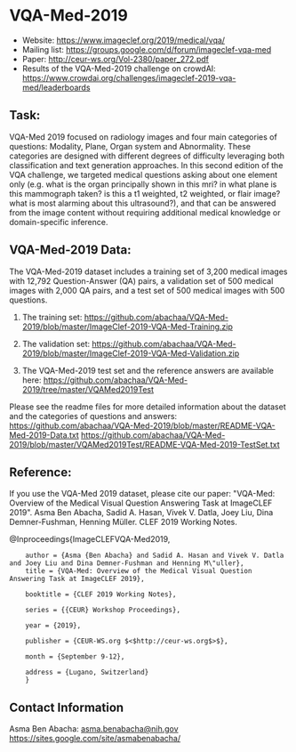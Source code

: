 # VQA-Med-2019

- Website: https://www.imageclef.org/2019/medical/vqa/
- Mailing list: https://groups.google.com/d/forum/imageclef-vqa-med 
- Paper: http://ceur-ws.org/Vol-2380/paper_272.pdf
- Results of the VQA-Med-2019 challenge on crowdAI: https://www.crowdai.org/challenges/imageclef-2019-vqa-med/leaderboards 

Task:
-------------------
VQA-Med 2019 focused on radiology images and four main categories of questions: Modality, Plane, Organ system and Abnormality. These categories are designed with different degrees of difficulty leveraging both classification and text generation approaches. In this second edition of the VQA challenge, we targeted medical questions asking about one element only (e.g. what is the organ principally shown in this mri? in what plane is this mammograph taken? is this a t1 weighted, t2 weighted, or flair image? what is most alarming about this ultrasound?), and that can be answered from the image content without requiring additional medical knowledge or domain-specific inference.  

VQA-Med-2019 Data:
-------------------
The VQA-Med-2019 dataset includes a training set of 3,200 medical images with 12,792 Question-Answer (QA) pairs, a validation set of 500 medical images with 2,000 QA pairs, and a test set of 500 medical images with 500 questions. 

1) The training set: https://github.com/abachaa/VQA-Med-2019/blob/master/ImageClef-2019-VQA-Med-Training.zip  

2) The validation set: https://github.com/abachaa/VQA-Med-2019/blob/master/ImageClef-2019-VQA-Med-Validation.zip

3) The VQA-Med-2019 test set and the reference answers are available here: https://github.com/abachaa/VQA-Med-2019/tree/master/VQAMed2019Test  

Please see the readme files for more detailed information about the dataset and the categories of questions and answers:
https://github.com/abachaa/VQA-Med-2019/blob/master/README-VQA-Med-2019-Data.txt
https://github.com/abachaa/VQA-Med-2019/blob/master/VQAMed2019Test/README-VQA-Med-2019-TestSet.txt

Reference: 
-------------------

If you use the VQA-Med 2019 dataset, please cite our paper:
"VQA-Med: Overview of the Medical Visual Question Answering Task at ImageCLEF 2019". Asma Ben Abacha, Sadid A. Hasan, Vivek V. Datla, Joey Liu, Dina Demner-Fushman, Henning Müller. CLEF 2019 Working Notes.  

@Inproceedings{ImageCLEFVQA-Med2019,

        author = {Asma {Ben Abacha} and Sadid A. Hasan and Vivek V. Datla and Joey Liu and Dina Demner-Fushman and Henning M\"uller},
        title = {VQA-Med: Overview of the Medical Visual Question Answering Task at ImageCLEF 2019},
        
        booktitle = {CLEF 2019 Working Notes},
        
        series = {{CEUR} Workshop Proceedings},
        
        year = {2019},
        
        publisher = {CEUR-WS.org $<$http://ceur-ws.org$>$},
        
        month = {September 9-12},
        
        address = {Lugano, Switzerland}
        }
        
 Contact Information
 -------------------
Asma Ben Abacha: asma.benabacha@nih.gov   https://sites.google.com/site/asmabenabacha/
